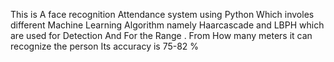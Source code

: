 This is A face recognition Attendance system using Python Which involes different Machine Learning Algorithm namely Haarcascade and LBPH which are used for Detection And For the Range . From How many meters it can recognize the person 
Its accuracy is 75-82 %
